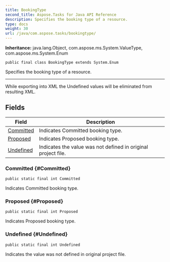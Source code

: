 ```yaml
---
title: BookingType
second_title: Aspose.Tasks for Java API Reference
description: Specifies the booking type of a resource.
type: docs
weight: 30
url: /java/com.aspose.tasks/bookingtype/
---
```


**Inheritance:**
java.lang.Object, com.aspose.ms.System.ValueType, com.aspose.ms.System.Enum
```
public final class BookingType extends System.Enum
```

Specifies the booking type of a resource.

--------------------

While exporting into XML the Undefined values will be eliminated from resulting XML.
## Fields

| Field | Description |
| --- | --- |
| [Committed](#Committed) | Indicates Committed booking type. |
| [Proposed](#Proposed) | Indicates Proposed booking type. |
| [Undefined](#Undefined) | Indicates the value was not defined in original project file. |
### Committed {#Committed}
```
public static final int Committed
```


Indicates Committed booking type.

### Proposed {#Proposed}
```
public static final int Proposed
```


Indicates Proposed booking type.

### Undefined {#Undefined}
```
public static final int Undefined
```


Indicates the value was not defined in original project file.

